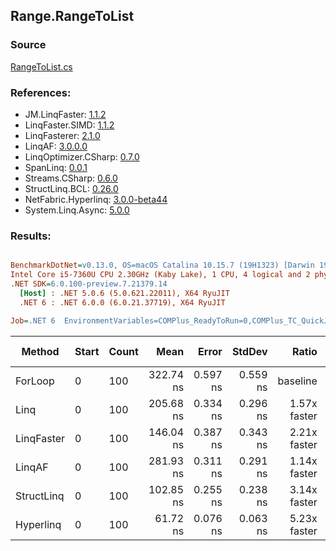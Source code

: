 ﻿## Range.RangeToList

### Source
[RangeToList.cs](../LinqBenchmarks/Range/RangeToList.cs)

### References:
- JM.LinqFaster: [1.1.2](https://www.nuget.org/packages/JM.LinqFaster/1.1.2)
- LinqFaster.SIMD: [1.1.2](https://www.nuget.org/packages/LinqFaster.SIMD/1.0.3)
- LinqFasterer: [2.1.0](https://www.nuget.org/packages/LinqFasterer/2.1.0)
- LinqAF: [3.0.0.0](https://www.nuget.org/packages/LinqAF/3.0.0.0)
- LinqOptimizer.CSharp: [0.7.0](https://www.nuget.org/packages/LinqOptimizer.CSharp/0.7.0)
- SpanLinq: [0.0.1](https://www.nuget.org/packages/SpanLinq/0.0.1)
- Streams.CSharp: [0.6.0](https://www.nuget.org/packages/Streams.CSharp/0.6.0)
- StructLinq.BCL: [0.26.0](https://www.nuget.org/packages/StructLinq/0.26.0)
- NetFabric.Hyperlinq: [3.0.0-beta44](https://www.nuget.org/packages/NetFabric.Hyperlinq/3.0.0-beta44)
- System.Linq.Async: [5.0.0](https://www.nuget.org/packages/System.Linq.Async/5.0.0)

### Results:
``` ini

BenchmarkDotNet=v0.13.0, OS=macOS Catalina 10.15.7 (19H1323) [Darwin 19.6.0]
Intel Core i5-7360U CPU 2.30GHz (Kaby Lake), 1 CPU, 4 logical and 2 physical cores
.NET SDK=6.0.100-preview.7.21379.14
  [Host] : .NET 5.0.6 (5.0.621.22011), X64 RyuJIT
  .NET 6 : .NET 6.0.0 (6.0.21.37719), X64 RyuJIT

Job=.NET 6  EnvironmentVariables=COMPlus_ReadyToRun=0,COMPlus_TC_QuickJitForLoops=1,COMPlus_TieredPGO=1  Runtime=.NET 6.0  

```
|     Method | Start | Count |      Mean |    Error |   StdDev |        Ratio | RatioSD |  Gen 0 | Gen 1 | Gen 2 | Allocated |
|----------- |------ |------ |----------:|---------:|---------:|-------------:|--------:|-------:|------:|------:|----------:|
|    ForLoop |     0 |   100 | 322.74 ns | 0.597 ns | 0.559 ns |     baseline |         | 0.5660 |     - |     - |   1,184 B |
|       Linq |     0 |   100 | 205.68 ns | 0.334 ns | 0.296 ns | 1.57x faster |   0.00x | 0.2370 |     - |     - |     496 B |
| LinqFaster |     0 |   100 | 146.04 ns | 0.387 ns | 0.343 ns | 2.21x faster |   0.01x | 0.4208 |     - |     - |     880 B |
|     LinqAF |     0 |   100 | 281.93 ns | 0.311 ns | 0.291 ns | 1.14x faster |   0.00x | 0.2179 |     - |     - |     456 B |
| StructLinq |     0 |   100 | 102.85 ns | 0.255 ns | 0.238 ns | 3.14x faster |   0.01x | 0.2180 |     - |     - |     456 B |
|  Hyperlinq |     0 |   100 |  61.72 ns | 0.076 ns | 0.063 ns | 5.23x faster |   0.01x | 0.2180 |     - |     - |     456 B |
